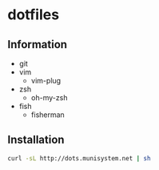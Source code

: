 dotfiles
=====

## Information

  - git
  - vim
    - vim-plug
  - zsh
    - oh-my-zsh
  - fish
    - fisherman

## Installation

```sh
curl -sL http://dots.munisystem.net | sh
```

